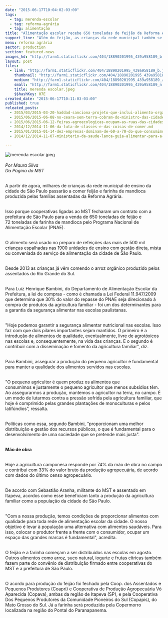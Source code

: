 ```yaml
---
date: "2015-06-17T10:04:02-03:00"
tags:
  - tag: merenda-escolar
  - tag: reforma-agrária
  - tag: alimentação
title: "Alimentação escolar recebe 650 toneladas de feijão da Reforma Agrária, em SP"
support_line: "Além do feijão, as crianças da rede municipal também se beneficiarão com 72 toneladas de farinha de mandioca."
menu: reforma agrária
sector: production
section: featured-news
images_hd: "http://farm1.staticflickr.com/404/18890201995_439a958189_b.jpg"
layout: post
files:
  - link: "http://farm1.staticflickr.com/404/18890201995_439a958189_b.jpg"
    thumbnail: "http://farm1.staticflickr.com/404/18890201995_439a958189_t.jpg"
    medium: "http://farm1.staticflickr.com/404/18890201995_439a958189_z.jpg"
    small: "http://farm1.staticflickr.com/404/18890201995_439a958189_n.jpg"
    title: merenda escolar.jpeg
    $$hashKey: 07E
created_date: "2015-06-17T10:11:03-03:00"
published: true
releated_posts:
  - 2015/03/2015-03-20-haddad-sanciona-projeto-que-inclui-alimento-organico-na-merenda-escolar.md
  - 2015/06/2015-06-08-no-ceara-sem-terra-cobram-do-ministro-das-cidades-avancos-no-programa-de-habitacao-rural.md
  - 2015/06/2015-06-12-feiras-agroecologicas-ocupam-as-ruas-das-cidades-do-extremo-sul-da-bahia.md
  - 2014/12/2014-11-06-da-luta-de-classes-e-das-coisas-de-comer.md
  - 2015/01/2015-01-14-dez-empresas-dominam-de-60-a-70-do-que-consumimos-nos-mercados.md
  - 2014/12/2014-11-07-ministerio-da-saude-lanca-guia-alimentar-para-a-populacao-brasileira.md

---
```

<p><img alt="merenda escolar.jpeg" src="http://farm1.staticflickr.com/404/18890201995_439a958189_b.jpg" /><br />
<br />
<em>Por Maura Silva<br />
Da P&aacute;gina do MST</em></p>

<p><br />
A partir de agora, milhares de crian&ccedil;as da rede municipal de ensino da cidade de S&atilde;o Paulo passar&atilde;o a comer feij&atilde;o e farinha de mandioca produzida pelas fam&iacute;lias assentadas da Reforma Agr&aacute;ria.</p>

<p><br />
Isso porque cooperativas ligadas ao MST fecharam um contrato com a prefeitura de S&atilde;o Paulo para a venda de 650 toneladas de feij&atilde;o e 72&nbsp;toneladas de farinha de mandioca pelo Programa Nacional de Alimenta&ccedil;&atilde;o Escolar (PNAE).</p>

<p><br />
O alimento ser&aacute; usado no preparo de refei&ccedil;&otilde;es das mais de 500 mil crian&ccedil;as espalhadas nas 1900 unidades de ensino com gest&atilde;o direta, mista ou conveniada do servi&ccedil;o de alimenta&ccedil;&atilde;o da cidade de S&atilde;o Paulo.</p>

<p><br />
Desde 2013 as crian&ccedil;as j&aacute; v&ecirc;m comendo o arroz org&acirc;nico produzido pelos assentados do Rio Grande do Sul.</p>

<p><br />
Para Luiz Henrique Bambini, do Departamento de Alimenta&ccedil;&atilde;o Escolar da Prefeitura, a lei de compras - como &eacute; chamada&nbsp;a Lei Federal&nbsp;11.947/2009 que determina que 30% do valor do repasse do PNAE seja direcionado &agrave; compra de produtos da agricultura familiar - foi um dos determinantes para a garantia da seguran&ccedil;a alimentar nas escolas paulistanas.</p>

<p><br />
&quot;Hoje podemos garantir a seguran&ccedil;a alimentar nutricional nas escolas. Isso faz com que dois pilares importantes sejam mantidos. O primeiro &eacute; a introdu&ccedil;&atilde;o de alimentos de qualidade, eventualmente,&nbsp;livre de agrot&oacute;xicos nas escolas e, consequentemente, na vida das crian&ccedil;as. E o segundo &eacute; contribuir com a dissemina&ccedil;&atilde;o e fomento da agricultura familiar&quot;, diz.</p>

<p><br />
Para Bambini, assegurar a produ&ccedil;&atilde;o do pequeno agricultor &eacute; fundamental para manter a qualidade dos alimentos servidos nas escolas.</p>

<p><br />
&quot;O pequeno agricultor &eacute; quem produz os alimentos que consumimos&nbsp;e&nbsp;justamente o pequeno agricultor que menos subs&iacute;dios t&ecirc;m. Ao assegurarmos a produ&ccedil;&atilde;o, mantemos o agricultor na terra, no campo. &Eacute; um modo de lutarmos contra a press&atilde;o sofrida pela agricultura familiar, que hoje &eacute; comprimido pelas grandes planta&ccedil;&otilde;es de monoculturas e pelos latif&uacute;ndios&rdquo;, ressalta.</p>

<p><br />
Pol&iacute;ticas como essa, segundo Bambini, &ldquo;proporcionam uma melhor distribui&ccedil;&atilde;o e gest&atilde;o dos recursos p&uacute;blicos, o que &eacute; fundamental para o desenvolvimento de uma sociedade que se pretende mais justa&quot;.</p>

<p><br />
<strong>M&atilde;o de obra</strong></p>

<p><br />
Hoje a agricultura camponesa responde por 74% da m&atilde;o de obra no campo e contribui com 33% do valor bruto da produ&ccedil;&atilde;o agropecu&aacute;ria, de acordo com dados do &uacute;ltimo censo agropecu&aacute;rio.</p>

<p><br />
De acordo com Sebasti&atilde;o Aranha, militante do MST e assentado em Itapeva, acordos como esse beneficiam tanto a produ&ccedil;&atilde;o da agricultura familiar como a popula&ccedil;&atilde;o da cidade de S&atilde;o Paulo.</p>

<p><br />
&quot;Com a nossa produ&ccedil;&atilde;o, temos condi&ccedil;&otilde;es de proporcionar alimentos com qualidade para toda rede de alimenta&ccedil;&atilde;o escolar da cidade. O nosso objetivo &eacute; levar &agrave; popula&ccedil;&atilde;o uma alternativa com alimentos saud&aacute;veis. Para isso, colocar o produtor frente a frente com o consumidor, ocupar um espa&ccedil;o das grandes marcas &eacute; fundamental&quot;, acredita.</p>

<p><br />
O feij&atilde;o e a farinha come&ccedil;am a ser distribu&iacute;dos nas escolas em agosto. Outros alimentos como arroz, suco natural, iogurte e frutas c&iacute;tricas tamb&eacute;m fazem parte do conv&ecirc;nio de distribui&ccedil;&atilde;o firmado entre cooperativas do MST e a prefeitura de S&atilde;o Paulo.</p>

<p><br />
O acordo para produ&ccedil;&atilde;o do feij&atilde;o foi fechado pela Coop. dos Assentados e Pequenos Produtores (Coapri) e Cooperativa de Produ&ccedil;&atilde;o Agropecu&aacute;ria V&oacute; Aparecida (Copava), ambas da regi&atilde;o de Itapeva (SP), e pela Cooperativa Dos Pequenos Produtores da Comunidade Pioneiros do Sul (Copapis), do Mato Grosso do Sul. J&aacute; a farinha ser&aacute; produzida pela Copermorro localizada na regi&atilde;o do Pontal do Paranapanema.&nbsp;</p>
